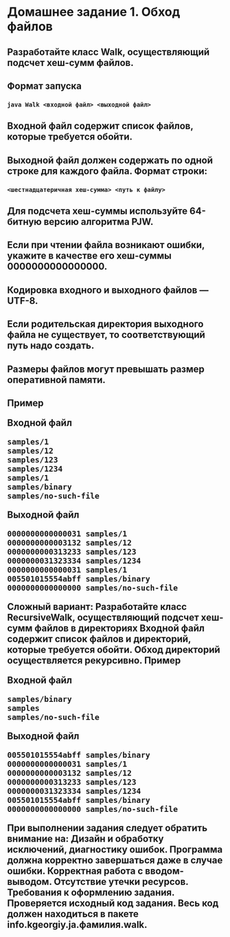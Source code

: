 <h1> Домашнее задание 1. Обход файлов
<h2>Разработайте класс Walk, осуществляющий подсчет хеш-сумм файлов.
<h2>Формат запуска
<h3>
    
    java Walk <входной файл> <выходной файл>
    
<h2>Входной файл содержит список файлов, которые требуется обойти.
<h2>Выходной файл должен содержать по одной строке для каждого файла. Формат строки:
<h3>
    
    <шестнадцатеричная хеш-сумма> <путь к файлу>
        
<h2>Для подсчета хеш-суммы используйте 64-битную версию алгоритма PJW.
<h2>Если при чтении файла возникают ошибки, укажите в качестве его хеш-суммы 0000000000000000.
<h2>Кодировка входного и выходного файлов — UTF-8.
<h2>Если родительская директория выходного файла не существует, то соответствующий путь надо создать.
<h2>Размеры файлов могут превышать размер оперативной памяти.
<h2>Пример

Входной файл

    samples/1
    samples/12
    samples/123
    samples/1234
    samples/1
    samples/binary
    samples/no-such-file
                    
Выходной файл

    0000000000000031 samples/1
    0000000000003132 samples/12
    0000000000313233 samples/123
    0000000031323334 samples/1234
    0000000000000031 samples/1
    005501015554abff samples/binary
    0000000000000000 samples/no-such-file
                    
Сложный вариант:
Разработайте класс RecursiveWalk, осуществляющий подсчет хеш-сумм файлов в директориях
Входной файл содержит список файлов и директорий, которые требуется обойти. Обход директорий осуществляется рекурсивно.
Пример

Входной файл

    samples/binary
    samples
    samples/no-such-file
                    
Выходной файл

    005501015554abff samples/binary
    0000000000000031 samples/1
    0000000000003132 samples/12
    0000000000313233 samples/123
    0000000031323334 samples/1234
    005501015554abff samples/binary
    0000000000000000 samples/no-such-file
                    
При выполнении задания следует обратить внимание на:
Дизайн и обработку исключений, диагностику ошибок.
Программа должна корректно завершаться даже в случае ошибки.
Корректная работа с вводом-выводом.
Отсутствие утечки ресурсов.
Требования к оформлению задания.
Проверяется исходный код задания.
Весь код должен находиться в пакете info.kgeorgiy.ja.фамилия.walk.
